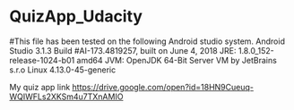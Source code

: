 # QuizApp_Udacity
#This file has been tested on the following Android studio system.
Android Studio 3.1.3
Build #AI-173.4819257, built on June 4, 2018
JRE: 1.8.0_152-release-1024-b01 amd64
JVM: OpenJDK 64-Bit Server VM by JetBrains s.r.o
Linux 4.13.0-45-generic


My quiz app link https://drive.google.com/open?id=18HN9Cueuq-WQIWFLs2XKSm4u7TXnAMIO
